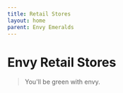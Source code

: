 ```yaml
---
title: Retail Stores
layout: home
parent: Envy Emeralds
---
```


# Envy Retail Stores
> You'll be green with envy.
